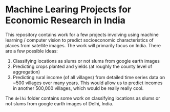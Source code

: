 # Machine Learing Projects for Economic Research in India
This repository contains work for a few projects involving using machine learning / computer vision to predict socioeconomic characteristics of places from satellite images. The work will primarily focus on India. There are a few possible ideas:

1. Classifying locations as slums or not slums from google earth images
2. Predicting crops planted and yields (at roughly the county level of aggregation)
3. Predicting rural income (of all villages) from detailed time series data on ~500 villages over many years. This would allow us to predict incomes in another 500,000 villages, which would be really really cool.

The `delhi` folder contains some work on classifying locations as slums or not slums from google earth images of Delhi, India.
